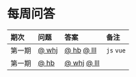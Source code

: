 # 每周问答


| 期次 | 问题 | 答案 | 备注 |
|:-|:-|:-|:-|
| 第一期 | [@ whj](paper/whj/20200524.md)  | [@ hb](answer/hb/20200524.md) [@ lll](./answer/lll/) | `js` `vue` |
| 第一期 | [@ hb](paper/20200524.md) | [@ whj](./answer/) [@ lll](./answer/lll/) | 